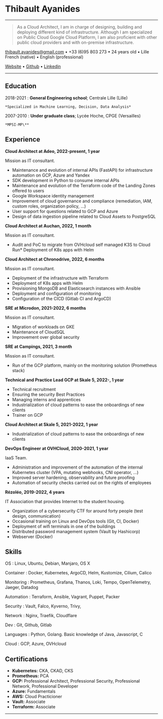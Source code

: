 Thibault Ayanides
============

----

> As a Cloud Architect, I am in charge of designing, building and deploying different kind of infrastructure.
> Although I am specialized on Public Cloud Google Cloud Platform, I am also proficient with other public cloud providers and with on-premise infrastructure.


<thibault.ayanides@gmail.com> • +33 (6)95 803 273 • 24 years old • Lille
French (native) • English (professional)

[Website](https://thibaultserti.github.io) • [Github](https://github.com/thibaultserti) • [Linkedin](https://linkedin.com/in/thibaultayanides)

----

Education
---------

2018-2021
:   **General Engineering school**; Centrale Lille (Lille)

    *Specialized in Machine Learning, Decision, Data Analysis*

2007-2010
:   **Under graduate class**; Lycée Hoche, CPGE (Versailles)

    *MPSI-MP\**

Experience
----------

**Cloud Architect at Adeo, 2022-present, 1 year**

Mission as IT consultant.

* Maintenance and evolution of internal APIs (FastAPI) for infrastructure automation on GCP, Azure and Yandex
* SDK development in Python to consume internal APIs
* Maintenance and evolution of the Terraform code of the Landing Zones offered to users
* Google Workspace identity management
* Improvement of cloud governance and compliance (remediation, IAM, custom roles, organization policy, …)
* User support for questions related to GCP and Azure
* Design of data ingestion pipeline related to Cloud Assets to PostgreSQL

**Cloud Architect at Auchan, 2022, 1 month**

Mission as IT consultant.

* Audit and PoC to migrate from OVHcloud self managed K3S to Cloud Run* Deployment of K8s apps with Helm

**Cloud Architect at Chronodrive, 2022, 6 months**

Mission as IT consultant.

* Deployment of the infrastructure with Terraform
* Deployment of K8s apps with Helm
* Provisioning MongoDB and Elasticsearch instances with Ansible
* Deployment and configuration of monitoring
* Configuration of the CICD (Gitlab CI and ArgoCD)

**SRE at Microdon, 2021-2022, 6 months**

Mission as IT consultant.

* Migration of workloads on GKE
* Maintenance of CloudSQL
* Improvement over global security

**SRE at Campings, 2021, 3 month**

Mission as IT consultant.

* Run of the GCP platform, mainly on the monitoring solution (Prometheus stack)

**Technical and Practice Lead GCP at Skale 5, 2022-, 1 year**

* Technical recruitment
* Ensuring the security Best Practices
* Managing interns and apprentices
* Industrialization of cloud patterns to ease the onboardings of new clients
* Trainer on GCP

**Cloud Architect at Skale 5, 2021-2022, 1 year**

* Industrialization of cloud patterns to ease the onboardings of new clients

**DevOps Engineer at OVHCloud, 2020-2021, 1 year**

IaaS Team.

* Administration and improvement of the automation of the internal Kubernetes cluster (VPA, mutating webhooks, CNI operator, …)
* Improved server hardening, observability and future proofing
* Automation of security checks carried out on the rights of employees

**Rézoléo, 2019-2022, 4 years**

IT Association that provides Internet to the student housing.

* Organization of a cybersecurity CTF for around forty people (test design, communication)
* Occasional training on Linux and DevOps tools (Git, CI, Docker)
* Deployment of wifi terminals in one of the buildings
* Distributed password management system (Vault by Hashicorp)
* Webserver (Docker)

Skills
--------------------

OS
: Linux, Ubuntu, Debian, Manjaro, OS X

Container
: Docker, Kubernetes, ArgoCD, Helm, Kustomize, Cilium, Calico

Monitoring
: Prometheus, Grafana, Thanos, Loki, Tempo, OpenTelemetry, Jaeger, Datadog

Automation
: Terraform, Ansible, Vagrant, Puppet, Packer

Security
: Vault, Falco, Kyverno, Trivy,

Network
: Nginx, Traefik, Cloudflare

Dev
: Git, Github, Gitlab

Languages
: Python, Golang. Basic knowledge of Java, Javascript, C

Cloud
: GCP, Azure, OVHcloud

Certifications
----------------------------------------

* **Kubernetes:** CKA, CKAD, CKS
* **Prometheus:** PCA
* **GCP:** Professional Architect, Professional Security, Professional Network, Professional Developer
* **Azure:** Fundamentals
* **AWS:** Cloud Practicioner
* **Vault:** Associate
* **Terraform:** Associate

----
